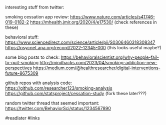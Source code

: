 interesting stuff from twitter:

smoking cessation app review:
https://www.nature.com/articles/s41746-019-0182-2
https://mhealth.jmir.org/2020/4/e17530/
(check references in these)

behavioral stuff:
https://www.sciencedirect.com/science/article/pii/S0306460318308347
https://psycnet.apa.org/record/2022-12345-000 (this looks useful maybe?)

some blog posts to check:
https://behavioralscientist.org/why-people-fail-to-quit-smoking
http://mindhacks.com/2023/04/smoking-addiction-new-perspectives
https://medium.com/@healthresearcher/digital-interventions-future-8675309

github repos with analysis code:
https://github.com/researcher123/smoking-analysis
https://github.com/statsproject/cessation-study
(fork these later???)

random twitter thread that seemed important:
https://twitter.com/BehaviorSci/status/1234567890

#readlater #links 
